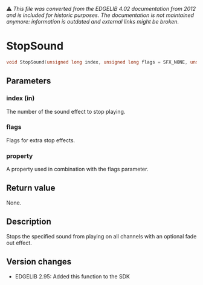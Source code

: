 :warning: _This file was converted from the EDGELIB 4.02 documentation from 2012 and is included for historic purposes. The documentation is not maintained anymore: information is outdated and external links might be broken._

# StopSound


```c++
void StopSound(unsigned long index, unsigned long flags = SFX_NONE, unsigned long property = 0)
```

## Parameters
### index (in)
The number of the sound effect to stop playing.

### flags
Flags for extra stop effects.

### property
A property used in combination with the flags parameter.

## Return value
None.

## Description
Stops the specified sound from playing on all channels with an optional fade out effect.

## Version changes
- EDGELIB 2.95: Added this function to the SDK

